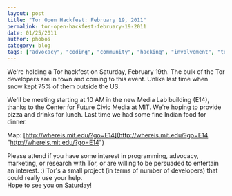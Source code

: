 ```yaml
---
layout: post
title: "Tor Open Hackfest: February 19, 2011"
permalink: tor-open-hackfest-february-19-2011
date: 01/25/2011
author: phobos
category: blog
tags: ["advocacy", "coding", "community", "hacking", "involvement", "tor"]
---
```


We're holding a Tor hackfest on Saturday, February 19th. The bulk of the Tor developers are in town and coming to this event. Unlike last time when snow kept 75% of them outside the US.

We'll be meeting starting at 10 AM in the new Media Lab building (E14), thanks to the Center for Future Civic Media at MIT. We're hoping to provide pizza and drinks for lunch. Last time we had some fine Indian food for dinner.

Map: [http://whereis.mit.edu/?go=E14](http://whereis.mit.edu/?go=E14 "http://whereis.mit.edu/?go=E14")

Please attend if you have some interest in programming, advocacy, marketing, or research with Tor, or are willing to be persuaded to entertain an interest. :) Tor's a small project (in terms of number of developers) that could really use your help.  
Hope to see you on Saturday!

